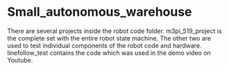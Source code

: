 # Small_autonomous_warehouse

There are several projects inside the robot code folder. m3pi_519_project is the complete set with the entire robot state machine.
The other two are used to test individual components of the robot code and hardware.
linefollow_test contains the code which was used in the demo video on Youtube.